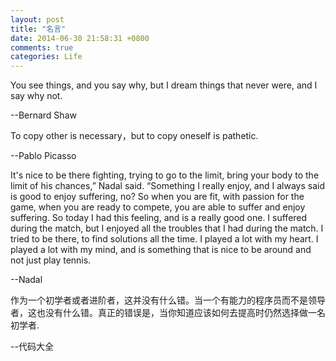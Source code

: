 ```yaml
---
layout: post
title: "名言"
date: 2014-06-30 21:58:31 +0800
comments: true
categories: Life
---
```

You see things, and you say why, but I dream things that never were, and I say why not.  

--Bernard Shaw  

To copy other is necessary，but to copy oneself is pathetic.   

--Pablo Picasso   

It's nice to be there fighting, trying to go to the limit, bring your body to the limit of his chances,” Nadal said. “Something I really enjoy, and I always said is good to enjoy suffering, no?  So when you are fit, with passion for the game, when you are ready to compete, you are able to suffer and enjoy suffering.  So today I had this feeling, and is a really good one.  I suffered during the match, but I enjoyed all the troubles that I had during the match.  I tried to be there, to find solutions all the time.  I played a lot with my heart.  I played a lot with my mind, and is something that is nice to be around and not just play tennis.   

--Nadal  

作为一个初学者或者进阶者，这并没有什么错。当一个有能力的程序员而不是领导者，这也没有什么错。真正的错误是，当你知道应该如何去提高时仍然选择做一名初学者.   

--代码大全